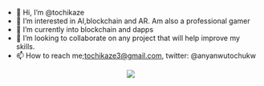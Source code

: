 - 👋 Hi, I’m @tochikaze
- 👀 I’m interested in AI,blockchain and AR. Am also a professional gamer
- 🌱 I’m currently into blockchain and dapps
- 💞️ I’m looking to collaborate on any project that will help improve my skills.
- 📫 How to reach me;tochikaze3@gmail.com, twitter: @anyanwutochukw


<p align="center">
  <img src="https://capsule-render.vercel.app/api?text=Hey Everyone!🕹️&animation=fadeIn&type=waving&color=gradient&height=100"/>
</p>

<!---
tochikaze3/tochikaze3 is a ✨ special ✨ repository because its `README.md` (this file) appears on your GitHub profile.
You can click the Preview link to take a look at your changes.
--->
